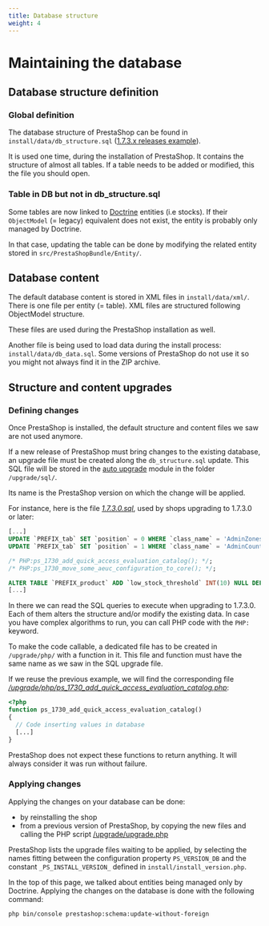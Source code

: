 ```yaml
---
title: Database structure
weight: 4
---
```


# Maintaining the database

## Database structure definition

### Global definition

The database structure of PrestaShop can be found in `install/data/db_structure.sql` ([1.7.3.x releases example](https://github.com/PrestaShop/PrestaShop/blob/1.7.8.x/install-dev/data/db_structure.sql)).

It is used one time, during the installation of PrestaShop.
It contains the structure of almost all tables. If a table needs to be added or
modified, this the file you should open.

### Table in DB but not in db_structure.sql

Some tables are now linked to [Doctrine](https://www.doctrine-project.org/) entities
(i.e stocks). If their `ObjectModel` (= legacy) equivalent does not exist,
the entity is probably only managed by Doctrine.

In that case, updating the table can be done by modifying the related entity
stored in `src/PrestaShopBundle/Entity/`.

## Database content

The default database content is stored in XML files in `install/data/xml/`.
There is one file per entity (= table). XML files are structured following ObjectModel structure.

These files are used during the PrestaShop installation as well.

Another file is being used to load data during the install process: `install/data/db_data.sql`. Some versions of PrestaShop do not use it so you might not always find it in the ZIP archive.

## Structure and content upgrades

### Defining changes

Once PrestaShop is installed, the default structure and content files we saw
are not used anymore.

If a new release of PrestaShop must bring changes to the existing database, an
upgrade file must be created along the `db_structure.sql` update. 
This SQL file will be stored in the [auto upgrade](https://github.com/PrestaShop/autoupgrade/tree/dev/upgrade/sql) module in the folder `/upgrade/sql/`.

Its name is the PrestaShop version on which the change will be applied.

For instance, here is the file *[1.7.3.0.sql](https://github.com/PrestaShop/autoupgrade/tree/dev/upgrade/sql/1.7.3.0.sql)*,
used by shops upgrading to 1.7.3.0 or later:

```sql
[...]
UPDATE `PREFIX_tab` SET `position` = 0 WHERE `class_name` = 'AdminZones' AND `position` = '1';
UPDATE `PREFIX_tab` SET `position` = 1 WHERE `class_name` = 'AdminCountries' AND `position` = '0';

/* PHP:ps_1730_add_quick_access_evaluation_catalog(); */;
/* PHP:ps_1730_move_some_aeuc_configuration_to_core(); */;

ALTER TABLE `PREFIX_product` ADD `low_stock_threshold` INT(10) NULL DEFAULT NULL AFTER `minimal_quantity`;
[...]
```

In there we can read the SQL queries to execute when upgrading to 1.7.3.0.
Each of them alters the structure and/or modify the existing data.
In case you have complex algorithms to run, you can call PHP code with the
`PHP:` keyword.

To make the code callable, a dedicated file has to be created in
`/upgrade/php/` with a function in it. This file and function must have
the same name as we saw in the SQL upgrade file.

If we reuse the previous example, we will find the corresponding file *[/upgrade/php/ps_1730_add_quick_access_evaluation_catalog.php](https://github.com/PrestaShop/autoupgrade/blob/dev/upgrade/php/ps_1730_add_quick_access_evaluation_catalog.php)*:

```php
<?php
function ps_1730_add_quick_access_evaluation_catalog()
{
  // Code inserting values in database
  [...]
}
```

PrestaShop does not expect these functions to return anything. It will always
consider it was run without failure.

### Applying changes

Applying the changes on your database can be done:

* by reinstalling the shop
* from a previous version of PrestaShop, by copying the new files and calling
the PHP script [/upgrade/upgrade.php](https://github.com/PrestaShop/autoupgrade/blob/dev/upgrade/upgrade.php)

PrestaShop lists the upgrade files waiting to be applied, by selecting the names
fitting between the configuration property `PS_VERSION_DB` and the constant
`_PS_INSTALL_VERSION_` defined in `install/install_version.php`.

In the top of this page, we talked about entities being managed only by
Doctrine. Applying the changes on the database is done with the following command:

```
php bin/console prestashop:schema:update-without-foreign
```
